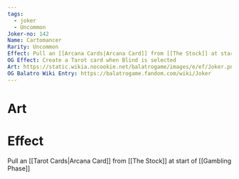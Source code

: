 ```yaml
---
tags:
  - joker
  - Uncommon
Joker-no: 142
Name: Cartomancer
Rarity: Uncommon
Effect: Pull an [[Arcana Cards|Arcana Card]] from [[The Stock]] at start of [[Gambling Phase]]
OG Effect: Create a Tarot card when Blind is selected
Art: https://static.wikia.nocookie.net/balatrogame/images/e/ef/Joker.png/revision/latest?cb=20230925003651
OG Balatro Wiki Entry: https://balatrogame.fandom.com/wiki/Joker
---
```

# Art
# Effect
Pull an [[Tarot Cards|Arcana Card]] from [[The Stock]] at start of [[Gambling Phase]]